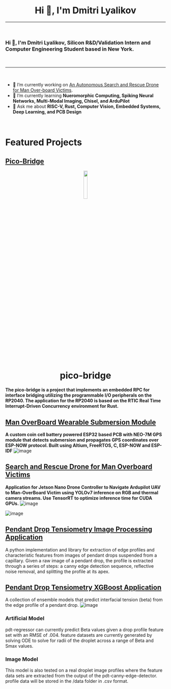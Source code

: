 <h1 align="center">Hi 👋, I'm Dmitri Lyalikov</h1>

-------------------
&emsp;
<h3 align="left">Hi 👋, I'm Dmitri Lyalikov, Silicon R&D/Validation Intern and Computer Engineering Student based in New York.</h3>
&emsp;

-------------------
&emsp;

- 🔭 I’m currently working on [An Autonomous Search and Rescue Drone for Man Over-board Victims](https://github.com/riverdale-soc/uav-mobfinder). 
- 🌱 I’m currently learning **Nueromorphic Computing, Spiking Neural Networks, Multi-Modal Imaging, Chisel, and ArduPilot**
- 💬 Ask me about **RISC-V, Rust, Computer Vision, Embedded Systems, Deep Learning, and PCB Design**

&emsp;

# Featured Projects
  ## [Pico-Bridge](https://github.com/DmitriLyalikov/pico-bridge)
<!-- Title -->
<p align="center">
  <img width=15% src="https://www.svgrepo.com/show/68860/microchip.svg">
  <h1 align="center">pico-bridge</h1>
</p>

**The **pico-bridge** is a project that implements an embedded RPC for interface bridging utilizing the programmable I/O peripherals on the RP2040. 
The application for the RP2040 is based on the RTIC Real Time Interrupt-Driven Concurrency environment for Rust.**
## [Man OverBoard Wearable Submersion Module](https://github.com/riverdale-soc/submersion-module)

**A custom coin cell battery powered ESP32 based PCB with NEO-7M GPS module that detects submersion and propagates GPS coordinates over ESP-NOW protocol. 
Built using Altium, FreeRTOS, C, ESP-NOW and ESP-IDF**
![image](https://github.com/DmitriLyalikov/DmitriLyalikov/assets/68623356/0e5cd2af-3501-4acf-8db2-8a9c28c7c7ab)
## [Search and Rescue Drone for Man Overboard Victims](https://github.com/riverdale-soc/uav-mobfinder)
**Application for Jetson Nano Drone Controller to Navigate Ardupilot UAV to Man-OverBoard Victim using YOLOv7 inference on RGB and thermal camera streams. Use TensorRT to optimize inference time for CUDA GPUs.**
![image](https://github.com/DmitriLyalikov/DmitriLyalikov/assets/68623356/1b80b6ba-c577-4ffe-9f33-2b172b51a936)

![image](https://github.com/DmitriLyalikov/DmitriLyalikov/assets/68623356/7e5eb969-e9cd-426a-a432-699d0718009e)

## [Pendant Drop Tensiometry Image Processing Application](https://github.com/DmitriLyalikov/pdt-extract)
A python implementation and library for extraction of edge profiles and characteristic features from images of pendant drops suspended from a capillary. Given a raw image of a pendant drop, the profile is extracted through a series of steps: a canny edge detection sequence, reflective noise removal, and splitting the profile at its apex.

## [Pendant Drop Tensiometry XGBoost Application](https://github.com/DmitriLyalikov/pdt_regressor)
A collection of ensemble models that predict interfacial tension (beta) from the edge profile of a pendant drop.
![image](https://github.com/DmitriLyalikov/DmitriLyalikov/assets/68623356/73210e1f-74da-452f-81dc-01760465ae28)


### Artificial Model
pdt-regressor can currently predict Beta values given a drop profile feature set with an RMSE of .004. feature datasets are currently generated by solving ODE to solve for radii of the droplet across a range of Beta and Smax values.

### Image Model
This model is also tested on a real droplet image profiles where the feature data sets are extracted from the output of the pdt-canny-edge-detector.
profile data will be stored in the /data folder in .csv format.
